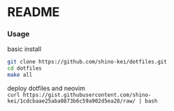 # README #

### Usage ###

basic install 
```bash
git clone https://github.com/shino-kei/dotfiles.git
cd dotfiles
make all
```

deploy dotfiles and neovim   
`curl https://gist.githubusercontent.com/shino-kei/1cdcbaae25aba0873b6c59a902d5ea28/raw/ | bash`
